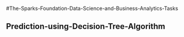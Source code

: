 #The-Sparks-Foundation-Data-Science-and-Business-Analytics-Tasks



## Prediction-using-Decision-Tree-Algorithm
